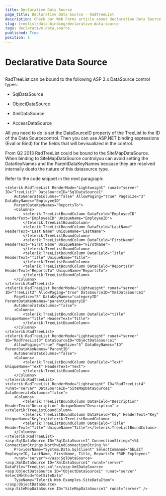 ```yaml
---
title: Declarative Data Source
page_title: Declarative Data Source - RadTreeList
description: Check our Web Forms article about Declarative Data Source.
slug: treelist/data-binding/declarative-data-source
tags: declarative,data,source
published: True
position: 1
---
```


# Declarative Data Source



## 

RadTreeList can be bound to the following ASP 2.x DataSource control types:

* SqlDataSource

* ObjectDataSource

* XmlDataSource

* AccessDataSource

All you need to do is set the DataSourceID property of the TreeList to the ID of the Data Sourcecontrol. Then you can use ASP.NET binding expressions (Eval or Bind) for the fields that will bevisualized in the control.

From Q2 2013 RadTreeList could be bound to the SiteMapDataSource. When binding to SiteMapDataSource controlyou can avoid setting the DataKeyNames and the ParentDataKeyNames because they are resolved internally dueto the nature of this datasource type.

Refer to the code snippet in the next paragraph:

````ASPNET
<telerik:RadTreeList RenderMode="Lightweight" runat="server" ID="TreeList1" DataSourceID="SqlDataSource1"
	AutoGenerateColumns="false" AllowPaging="true" PageSize="3" DataKeyNames="EmployeeID"
	ParentDataKeyNames="ReportsTo">
	<Columns>
		<telerik:TreeListBoundColumn DataField="EmployeeID" HeaderText="EmployeeID" UniqueName="EmployeeID">
		</telerik:TreeListBoundColumn>
		<telerik:TreeListBoundColumn DataField="LastName" HeaderText="Last Name" UniqueName="LastName">
		</telerik:TreeListBoundColumn>
		<telerik:TreeListBoundColumn DataField="FirstName" HeaderText="First Name" UniqueName="FirstName">
		</telerik:TreeListBoundColumn>
		<telerik:TreeListBoundColumn DataField="Title" HeaderText="Title" UniqueName="Title">
		</telerik:TreeListBoundColumn>
		<telerik:TreeListBoundColumn DataField="ReportsTo" HeaderText="ReportsTo" UniqueName="ReportsTo">
		</telerik:TreeListBoundColumn>
	</Columns>
</telerik:RadTreeList>
<telerik:RadTreeList RenderMode="Lightweight" runat="server" ID="TreeList2" AllowPaging="true" DataSourceID="XmlDataSource1"
	PageSize="5" DataKeyNames="categoryID" ParentDataKeyNames="parentCategoryID"
	AutoGenerateColumns="false">
	<Columns>
		<telerik:TreeListBoundColumn DataField="title" UniqueName="Title" HeaderText="Title">
		</telerik:TreeListBoundColumn>
	</Columns>
</telerik:RadTreeList>
<telerik:RadTreeList RenderMode="Lightweight" runat="server" ID="RadTreeList3" DataSourceID="ObjectDataSource1"
	AllowPaging="true" PageSize="5" DataKeyNames="ID" ParentDataKeyNames="ParentID"
	AutoGenerateColumns="false">
	<Columns>
		<telerik:TreeListBoundColumn DataField="Text" UniqueName="Text" HeaderText="Text">
		</telerik:TreeListBoundColumn>
	</Columns>
</telerik:RadTreeList>
<telerik:RadTreeList RenderMode="Lightweight" ID="RadTreeList4" runat="server" DataSourceID="SiteMapDataSource1" AutoGenerateColumns="false">
	<Columns>
		<telerik:TreeListBoundColumn DataField="Description" HeaderText="Description" UniqueName="Description" ></telerik:TreeListBoundColumn>
		<telerik:TreeListBoundColumn DataField="Key" HeaderText="Key" UniqueName="Key"></telerik:TreeListBoundColumn>
		<telerik:TreeListBoundColumn DataField="Title" HeaderText="Title" UniqueName="Title"></telerik:TreeListBoundColumn>
	</Columns>
</telerik:RadTreeList>
<asp:SqlDataSource ID="SqlDataSource1" ConnectionString="<%$ ConnectionStrings:NorthwindConnectionString %>"
	ProviderName="System.Data.SqlClient" SelectCommand="SELECT EmployeeID, LastName, FirstName, Title, ReportsTo FROM Employees"
	runat="server"></asp:SqlDataSource>
<asp:XmlDataSource ID="XmlDataSource1" runat="server" DataFile="TreeList.xml"></asp:XmlDataSource>
<asp:ObjectDataSource ID="ObjectDataSource1" runat="server" SelectMethod="GetSiteData"
	TypeName="Telerik.Web.Examples.SiteDataItem"></asp:ObjectDataSource>
<asp:SiteMapDataSource ID="SiteMapDataSource1" runat="server" />
````


